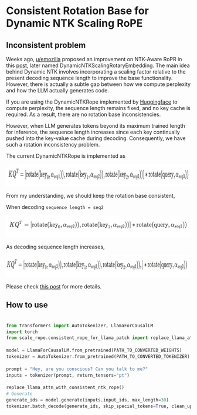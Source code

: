 # Consistent Rotation Base for Dynamic NTK Scaling RoPE

## Inconsistent problem
Weeks ago, [u/emozilla](https://www.reddit.com/user/emozilla) proposed an improvement on NTK-Aware RoPR in this [post](https://www.reddit.com/r/LocalLLaMA/comments/14mrgpr/dynamically_scaled_rope_further_increases/), later named DynamicNTKScalingRotaryEmbedding. The main idea behind Dynamic NTK involves incorporating a scaling factor relative to the present decoding sequence length to improve the base functionality.
However, there is actually a subtle gap between how we compute perplexity and how the LLM actually generates code. 

If you are using the DynamicNTKRope implemented by [Huggingface](https://github.com/huggingface/transformers/blob/b257c46a075419c09e5ce5c5aa39bc346ecdb9a5/src/transformers/models/llama/modeling_llama.py#L147) to compute perplexity, the sequence length remains fixed, and no key cache is required. As a result, there are no rotation base inconsistencies.

However, when LLM generates tokens beyond its maximum trained length for inference, the sequence length increases since each key continually pushed into the key-value cache during decoding. Consequently, we have such a rotation inconsistency problem.

The current DynamicNTKRope is implemented as

<img src="doc/eq1.png" width="1000" height="60">

From my understanding, we should keep the rotation base consistent,

When decoding `sequence length = seq2`

<img src="doc/eq2.png" width="600" height="60">

As decoding sequence length increases,

<img src="doc/eq3.png" width="850" height="60">

Please check [this post](https://www.reddit.com/r/LocalLLaMA/comments/155bexn/a_potential_rotation_inconsistency_of_dynamically/) for more details.


## How to use
```python

from transformers import AutoTokenizer, LlamaForCausalLM
import torch
from scale_rope.consistent_rope_for_llama_patch import replace_llama_attn_with_consistent_ntk_rope

model = LlamaForCausalLM.from_pretrained(PATH_TO_CONVERTED_WEIGHTS)
tokenizer = AutoTokenizer.from_pretrained(PATH_TO_CONVERTED_TOKENIZER)

prompt = "Hey, are you conscious? Can you talk to me?"
inputs = tokenizer(prompt, return_tensors="pt")

replace_llama_attn_with_consistent_ntk_rope()
# Generate
generate_ids = model.generate(inputs.input_ids, max_length=30)
tokenizer.batch_decode(generate_ids, skip_special_tokens=True, clean_up_tokenization_spaces=False)[0]

```
